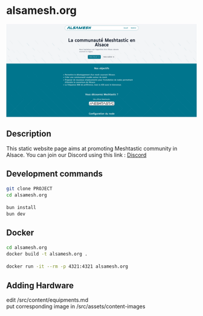 # alsamesh.org

![screenshot](readme-image.webp)

## Description
This static website page aims at promoting Meshtastic community in Alsace.
You can join our Discord using this link :
<a href="https://discord.gg/aRYWN5HwFU">Discord</a>

## Development commands
```sh
git clone PROJECT
cd alsamesh.org

bun install
bun dev
```

## Docker
```sh
cd alsamesh.org
docker build -t alsamesh.org .

docker run -it --rm -p 4321:4321 alsamesh.org
```

## Adding Hardware
edit /src/content/equipments.md
<br>
put corresponding image in /src/assets/content-images
